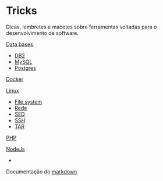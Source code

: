 # Tricks
Dicas, lembretes e macetes sobre ferramentas voltadas para o desenvolvimento de software.

[Data bases](/db/index.md)
  * [DB2](db/index.md#db2)
  * [MySQL](db/index.md#mysql)
  * [Postgres](db/index.md#postgres)
 
[Docker](/docker/index.md)

[Linux](linux/index.md)
  * [File system](linux/index.md#file-system)
  * [Rede](linux/index.md#rede)
  * [SED](linux/index.md#sed)
  * [SSH](linux/index.md#ssh)
  * [TAR](linux/index.md#tar)

[PHP](php/index.md)

[NodeJs](node/index.md)

-

Documentação do [markdown](https://github.com/adam-p/markdown-here/wiki/Markdown-Cheatsheet)

